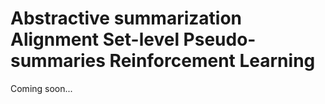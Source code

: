 # Abstractive summarization Alignment Set-level Pseudo-summaries Reinforcement Learning
Coming soon...
